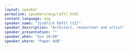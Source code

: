 ```yaml
---
layout: speaker
permalink: speakers/eng/raftl.html
content_language: eng
speaker_name: "Jindřich Ráftl (CZ)"
speaker_description: "Architect, researcher and artist"
speaker_presentation: ""
speaker_when: "Sun 10:00"
speaker_where: "Paper HUB"
---
```



